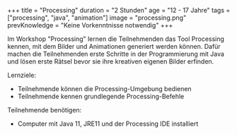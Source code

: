 +++
title = "Processing"
duration = "2 Stunden"
age = "12 - 17 Jahre"
tags = ["processing", "java", "animation"]
image = "processing.png"
prevKnowledge = "Keine Vorkenntnisse notwendig"
+++

Im Workshop "Processing" lernen die Teilnehmenden das Tool Processing kennen, mit dem Bilder und Animationen 
generiert werden können. Dafür machen die Teilnehmenden erste Schritte in der Programmierung mit Java und lösen erste Rätsel
bevor sie ihre kreativen eigenen Bilder erfinden.

Lernziele:
* Teilnehmende können die Processing-Umgebung bedienen
* Teilnehmende kennen grundlegende Processing-Befehle

Teilnehmende benötigen:
* Computer mit Java 11, JRE11 und der Processing IDE installiert